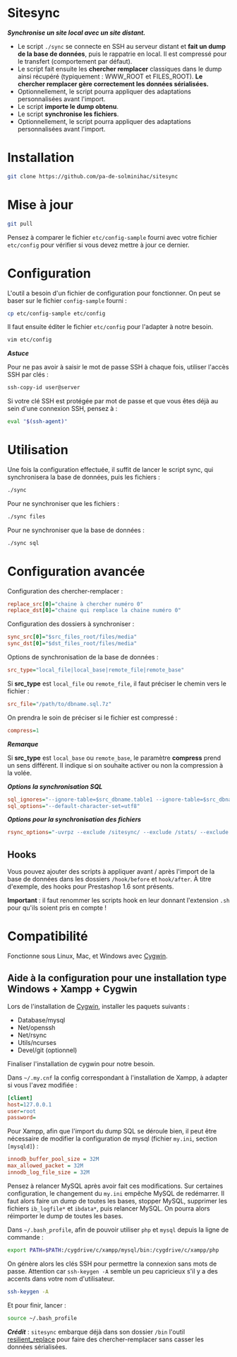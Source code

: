 Sitesync
===

***Synchronise un site local avec un site distant.***

* Le script ```./sync``` se connecte en SSH au serveur distant et **fait un dump de la base de données**, puis le rappatrie en local. Il est compressé pour le transfert (comportement par défaut).
* Le script fait ensuite les **chercher remplacer** classiques dans le dump ainsi récupéré (typiquement : WWW_ROOT et FILES_ROOT). **Le chercher remplacer gère correctement les données sérialisées.**
* Optionnellement, le script pourra appliquer des adaptations personnalisées avant l'import.
* Le script **importe le dump obtenu**.
* Le script **synchronise les fichiers**.
* Optionnellement, le script pourra appliquer des adaptations personnalisées avant l'import.

Installation
===

```bash
git clone https://github.com/pa-de-solminihac/sitesync
```

Mise à jour
===

```bash
git pull
```

Pensez à comparer le fichier `etc/config-sample` fourni avec votre fichier `etc/config` pour vérifier si vous devez mettre à jour ce dernier.

Configuration
===

L'outil a besoin d'un fichier de configuration pour fonctionner. On peut se baser sur le fichier `config-sample` fourni :
```bash
cp etc/config-sample etc/config
```

Il faut ensuite éditer le fichier `etc/config` pour l'adapter à notre besoin.

```bash
vim etc/config
```

***Astuce***

Pour ne pas avoir à saisir le mot de passe SSH à chaque fois, utiliser l'accès SSH par clés :

```bash
ssh-copy-id user@server
```

Si votre clé SSH est protégée par mot de passe et que vous êtes déjà au sein d'une connexion SSH, pensez à :

```bash
eval "$(ssh-agent)"
```

Utilisation
===

Une fois la configuration effectuée, il suffit de lancer le script sync, qui synchronisera la base de données, puis les fichiers :

```bash
./sync
```

Pour ne synchroniser que les fichiers :

```bash
./sync files
```

Pour ne synchroniser que la base de données :
```bash
./sync sql
```

Configuration avancée
===

Configuration des chercher-remplacer : 
```ini
replace_src[0]="chaine à chercher numéro 0"
replace_dst[0]="chaine qui remplace la chaine numéro 0"
```

Configuration des dossiers à synchroniser :
```ini
sync_src[0]="$src_files_root/files/media"
sync_dst[0]="$dst_files_root/files/media"
```

Options de synchronisation de la base de données :
```ini
src_type="local_file|local_base|remote_file|remote_base"
```

Si __src_type__ est `local_file` ou `remote_file`, il faut préciser le chemin vers le fichier :
```ini
src_file="/path/to/dbname.sql.7z"
```

On prendra le soin de préciser si le fichier est compressé :
```ini
compress=1
```

***Remarque***

Si __src_type__ est `local_base` ou `remote_base`, le paramètre __compress__ prend un sens différent. Il indique si on souhaite activer ou non la compression à la volée.

***Options la synchronisation SQL***

```ini
sql_ignores="--ignore-table=$src_dbname.table1 --ignore-table=$src_dbname.table2 "
sql_options="--default-character-set=utf8"
```

***Options pour la synchronisation des fichiers***

```ini
rsync_options="-uvrpz --exclude /sitesync/ --exclude /stats/ --exclude .git/ --exclude .svn/ --exclude .cvs/ "
```

Hooks
---

Vous pouvez ajouter des scripts à appliquer avant / après l'import de la base de données dans les dossiers `/hook/before` et `hook/after`. À titre d'exemple, des hooks pour Prestashop 1.6 sont présents. 

__Important__ : il faut renommer les scripts hook en leur donnant l'extension `.sh` pour qu'ils soient pris en compte !

Compatibilité
===

Fonctionne sous Linux, Mac, et Windows avec [Cygwin](http://cygwin.com/install.html).

Aide à la configuration pour une installation type Windows + Xampp + Cygwin
---

Lors de l'installation de [Cygwin](http://cygwin.com/install.html), installer les paquets suivants : 
- Database/mysql
- Net/openssh
- Net/rsync
- Utils/ncurses
- Devel/git (optionnel)

Finaliser l'installation de cygwin pour notre besoin.

Dans `~/.my.cnf` la config correspondant à l'installation de Xampp, à adapter si vous l'avez modifiée :
```ini
[client]
host=127.0.0.1
user=root
password=
```

Pour Xampp, afin que l'import du dump SQL se déroule bien, il peut être nécessaire de modifier la configuration de mysql (fichier `my.ini`, section `[mysqld]`) : 
```ini
innodb_buffer_pool_size = 32M
max_allowed_packet = 32M
innodb_log_file_size = 32M
```
Pensez à relancer MySQL après avoir fait ces modifications. Sur certaines configuration, le changement du `my.ini` empêche MySQL de redémarrer. Il faut alors faire un dump de toutes les bases, stopper MySQL, supprimer les fichiers `ib_logfile*` et `ibdata*`, puis relancer MySQL. On pourra alors réimporter le dump de toutes les bases.

Dans `~/.bash_profile`, afin de pouvoir utiliser `php` et `mysql` depuis la ligne de commande : 
```bash
export PATH=$PATH:/cygdrive/c/xampp/mysql/bin:/cygdrive/c/xampp/php
```

On génère alors les clés SSH pour permettre la connexion sans mots de passe. Attention car `ssh-keygen -A` semble un peu capricieux s'il y a des accents dans votre nom d'utilisateur.

```bash
ssh-keygen -A
```

Et pour finir, lancer :

```bash
source ~/.bash_profile
```
 

***Crédit*** : `sitesync` embarque déjà dans son dossier ```/bin``` l'outil [resilient_replace](https://github.com/pa-de-solminihac/resilient_replace) pour faire des chercher-remplacer sans casser les données sérialisées.
